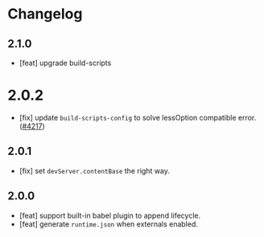 # Changelog

## 2.1.0

- [feat] upgrade build-scripts

# 2.0.2
- [fix] update `build-scripts-config` to solve lessOption compatible error. ([#4217](https://github.com/alibaba/ice/issues/4217))

## 2.0.1
- [fix] set `devServer.contentBase` the right way.

## 2.0.0

- [feat] support built-in babel plugin to append lifecycle.
- [feat] generate `runtime.json` when externals enabled.

